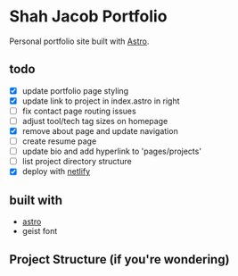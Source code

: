 # Shah Jacob Portfolio

Personal portfolio site built with [Astro](https://astro.build).

## todo

- [x] update portfolio page styling
- [x] update link to project in index.astro in right 
- [ ] fix contact page routing issues
- [ ] adjust tool/tech tag sizes on homepage
- [x] remove about page and update navigation
- [ ] create resume page
- [ ] update bio and add hyperlink to 'pages/projects'
- [ ] list project directory structure
- [x] deploy with [netlify](https://docs.astro.build/en/guides/deploy/netlify/)

## built with

- [astro](https://astro.build)
- geist font

## Project Structure (if you're wondering)

